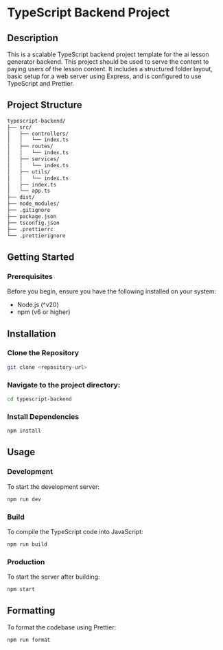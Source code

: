 # TypeScript Backend Project
## Description
This is a scalable TypeScript backend project template for the ai lesson generator backend. This project should be used to serve the content to paying users of the lesson content. It includes a structured folder layout, basic setup for a web server using Express, and is configured to use TypeScript and Prettier.

## Project Structure

```bash
typescript-backend/
├── src/
│   ├── controllers/
│   │   └── index.ts
│   ├── routes/
│   │   └── index.ts
│   ├── services/
│   │   └── index.ts
│   ├── utils/
│   │   └── index.ts
│   ├── index.ts
│   └── app.ts
├── dist/
├── node_modules/
├── .gitignore
├── package.json
├── tsconfig.json
├── .prettierrc
└── .prettierignore
```

## Getting Started

### Prerequisites

Before you begin, ensure you have the following installed on your system:

- Node.js (^v20)
- npm (v6 or higher)

## Installation

### Clone the Repository 

```bash
git clone <repository-url>
```

### Navigate to the project directory:

```bash
cd typescript-backend
```

### Install Dependencies

```bash
npm install
```

## Usage

### Development

To start the development server:

```bash 
npm run dev
```

### Build 

To compile the TypeScript code into JavaScript:

```bash
npm run build
```

### Production

To start the server after building:

```bash
npm start
```

## Formatting

To format the codebase using Prettier:

```bash 
npm run format
```